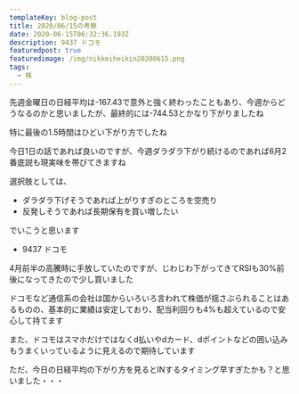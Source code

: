 ```yaml
---
templateKey: blog-post
title: 2020/06/15の考察
date: 2020-06-15T06:32:36.193Z
description: 9437 ドコモ
featuredpost: true
featuredimage: /img/nikkeiheikin20200615.png
tags:
  - 株
---
```

先週金曜日の日経平均は-167.43で意外と強く終わったこともあり、今週からどうなるのかと思いましたが、最終的には-744.53とかなり下がりましたね

特に最後の1.5時間はひどい下がり方でしたね

今日1日の話であれば良いのですが、今週ダラダラ下がり続けるのであれば6月2番底説も現実味を帯びてきますね

選択肢としては、

* ダラダラ下げそうであれば上がりすぎのところを空売り
* 反発しそうであれば長期保有を買い増したい

でいこうと思います

* 9437 ドコモ

4月前半の高騰時に手放していたのですが、じわじわ下がってきてRSIも30%前後になってきたので少し買いました

ドコモなど通信系の会社は国からいろいろ言われて株価が揺さぶられることはあるものの、基本的に業績は安定しており、配当利回りも4%も超えているので安心して持てます

また、ドコモはスマホだけではなくd払いやdカード、dポイントなどの囲い込みもうまくいっているように見えるので期待しています

ただ、今日の日経平均の下がり方を見るとINするタイミング早すぎたかも？と思いました・・・